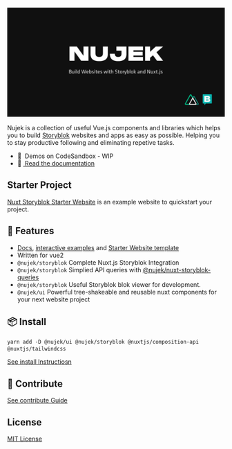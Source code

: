 ![Nujek Framework](docs/static/nujek.png)

Nujek is a collection of useful Vue.js components and libraries which helps you to build [Storyblok](https://www.storyblok.com/) websites and apps as easy as possible. Helping you to stay productive following and eliminating repetive 
tasks.

- 🎲 &nbsp;Demos on CodeSandbox - WIP
- 📖 [&nbsp;Read the documentation](https://nujek-docs.vercel.app/)

## Starter Project

[Nuxt Storyblok Starter Website](https://github.com/regenrek/nuxt-storyblok-starter) is an example website to quickstart your project.


## 🚀 Features

* [Docs](https://nujek-docs.vercel.app/), [interactive examples](https://nujek-storybook.vercel.app/) and [Starter Website template](https://github.com/regenrek/nuxt-storyblok-starter)
* Written for vue2
* `@nujek/storyblok` Complete Nuxt.js Storyblok Integration
* `@nujek/storyblok`  Simplied API queries with [@nujek/nuxt-storyblok-queries](https://github.com/regenrek/nuxt-storyblok-queries#readme)
* `@nujek/storyblok` Useful Storyblok blok viewer for development.
* `@nujek/ui`  Powerful tree-shakeable and reusable nuxt components for your next website project
## 📦 Install

```
yarn add -D @nujek/ui @nujek/storyblok @nuxtjs/composition-api @nuxtjs/tailwindcss
```

[See install Instructiosn](https://nujek-docs.vercel.app/getting-started/quick-start)

## 🧱 Contribute

[See contribute Guide](https://nujek-docs.vercel.app/contribute/how-to-contribue)

## License

[MIT License](./LICENSE)